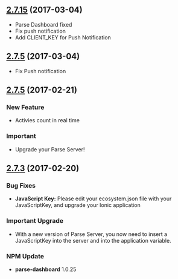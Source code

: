 ## [2.7.15](https://github.com/photogram/photogram2) (2017-03-04)
- Parse Dashboard fixed
- Fix push notification
- Add CLIENT_KEY for Push Notification


## [2.7.5](https://github.com/photogram/photogram2) (2017-03-04)
- Fix Push notification

## [2.7.5](https://github.com/photogram/photogram2) (2017-02-21)
### New Feature

- Activies count in real time

### Important

- Upgrade your Parse Server!

## [2.7.3](https://github.com/photogram/photogram2) (2017-02-20)

### Bug Fixes

* **JavaScript Key:** Please edit your ecosystem.json file with your JavaScriptKey, and upgrade your Ionic application

### Important Upgrade

*  With a new version of Parse Server, you now need to insert a JavaScriptKey into the server and into the application variable.

### NPM Update

* **parse-dashboard** 1.0.25
